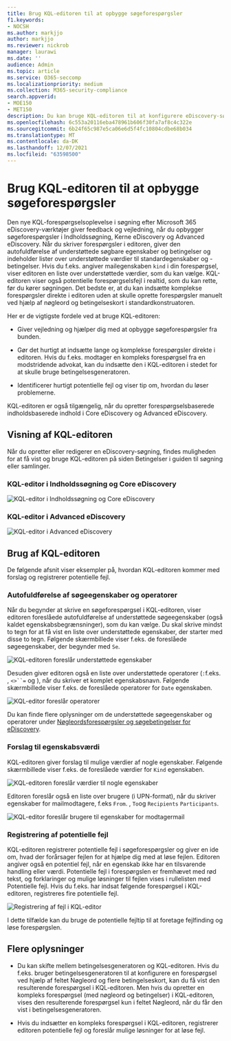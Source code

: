 ```yaml
---
title: Brug KQL-editoren til at opbygge søgeforespørgsler
f1.keywords:
- NOCSH
ms.author: markjjo
author: markjjo
ms.reviewer: nickrob
manager: laurawi
ms.date: ''
audience: Admin
ms.topic: article
ms.service: O365-seccomp
ms.localizationpriority: medium
ms.collection: M365-security-compliance
search.appverid:
- MOE150
- MET150
description: Du kan bruge KQL-editoren til at konfigurere eDiscovery-søgeforespørgsler i Indholdssøgning, Grundlæggende eDiscovery og Advanced eDiscovery.
ms.openlocfilehash: 6c553a20116eba478961b606f30fa7af8c4c322e
ms.sourcegitcommit: 6b24f65c987e5ca06e6d5f4fc10804cdbe68b034
ms.translationtype: MT
ms.contentlocale: da-DK
ms.lasthandoff: 12/07/2021
ms.locfileid: "63598500"
---
```

# <a name="use-the-kql-editor-to-build-search-queries"></a>Brug KQL-editoren til at opbygge søgeforespørgsler

Den nye KQL-forespørgselsoplevelse i søgning efter Microsoft 365 eDiscovery-værktøjer giver feedback og vejledning, når du opbygger søgeforespørgsler i Indholdssøgning, Kerne eDiscovery og Advanced eDiscovery. Når du skriver forespørgsler i editoren, giver den autofuldførelse af understøttede søgbare egenskaber og betingelser og indeholder lister over understøttede værdier til standardegenskaber og -betingelser. Hvis du f.eks. angiver mailegenskaben `kind` i din forespørgsel, viser editoren en liste over understøttede værdier, som du kan vælge. KQL-editoren viser også potentielle forespørgselsfejl i realtid, som du kan rette, før du kører søgningen. Det bedste er, at du kan indsætte komplekse forespørgsler direkte i editoren uden at skulle oprette forespørgsler manuelt ved hjælp af nøgleord og betingelseskort i standardkonstruatoren.
  
Her er de vigtigste fordele ved at bruge KQL-editoren:

- Giver vejledning og hjælper dig med at opbygge søgeforespørgsler fra bunden.

- Gør det hurtigt at indsætte lange og komplekse forespørgsler direkte i editoren. Hvis du f.eks. modtager en kompleks forespørgsel fra en modstridende advokat, kan du indsætte den i KQL-editoren i stedet for at skulle bruge betingelsesgeneratoren.

- Identificerer hurtigt potentielle fejl og viser tip om, hvordan du løser problemerne.

KQL-editoren er også tilgængelig, når du opretter forespørgselsbaserede indholdsbaserede indhold i Core eDiscovery og Advanced eDiscovery.

## <a name="displaying-the-kql-editor"></a>Visning af KQL-editoren

Når du opretter eller redigerer en eDiscovery-søgning, findes muligheden for at få vist og bruge KQL-editoren på siden Betingelser i guiden til søgning eller samlinger.

### <a name="kql-editor-in-content-search-and-core-ediscovery"></a>KQL-editor i Indholdssøgning og Core eDiscovery

![KQL-editor i Indholdssøgning og Core eDiscovery](../media/KQLEditorCore.png)

### <a name="kql-editor-in-advanced-ediscovery"></a>KQL-editor i Advanced eDiscovery

![KQL-editor i Advanced eDiscovery](../media/KQLEditorAdvanced.png)

## <a name="using-the-kql-editor"></a>Brug af KQL-editoren

De følgende afsnit viser eksempler på, hvordan KQL-editoren kommer med forslag og registrerer potentielle fejl.

### <a name="autocompletion-of-search-properties-and-operators"></a>Autofuldførelse af søgeegenskaber og operatorer

Når du begynder at skrive en søgeforespørgsel i KQL-editoren, viser editoren foreslåede autofuldførelse af understøttede søgeegenskaber (også kaldet egenskabsbegrænsninger), som du kan vælge. Du skal skrive mindst to tegn for at få vist en liste over understøttede egenskaber, der starter med disse to tegn. Følgende skærmbillede viser f.eks. de foreslåede søgeegenskaber, der begynder med `Se`.

![KQL-editoren foreslår understøttede egenskaber](../media/KQLEditorAutoCompleteProperties.png)

Desuden giver editoren også en liste over understøttede operatorer (`:`f.eks. , `<>``=` og ), når du skriver et komplet egenskabsnavn. Følgende skærmbillede viser f.eks. de foreslåede operatorer for `Date` egenskaben.

![KQL-editor foreslår operatorer](../media/KQLEditorOperatorSuggestions.png)

Du kan finde flere oplysninger om de understøttede søgeegenskaber og operatorer under [Nøgleordsforespørgsler og søgebetingelser for eDiscovery](keyword-queries-and-search-conditions.md).

### <a name="property-value-suggestions"></a>Forslag til egenskabsværdi

KQL-editoren giver forslag til mulige værdier af nogle egenskaber. Følgende skærmbillede viser f.eks. de foreslåede værdier for `Kind` egenskaben.

![KQL-editoren foreslår værdier til nogle egenskaber](../media/KQLEditorValueSuggestions.png)

Editoren foreslår også en liste over brugere (i UPN-format), når du skriver egenskaber for mailmodtagere, f.eks `From`. , `To`og `Recipients` `Participants`.

![KQL-editor foreslår brugere til egenskaber for modtagermail](../media/KQLEditorRecipientSuggestions.png)

### <a name="detection-of-potential-errors"></a>Registrering af potentielle fejl

KQL-editoren registrerer potentielle fejl i søgeforespørgsler og giver en ide om, hvad der forårsager fejlen for at hjælpe dig med at løse fejlen. Editoren angiver også en potentiel fejl, når en egenskab ikke har en tilsvarende handling eller værdi. Potentielle fejl i forespørgslen er fremhævet med rød tekst, og forklaringer og mulige løsninger til fejlen vises i rullelisten med Potentielle fejl. Hvis du f.eks. har indsat følgende forespørgsel i KQL-editoren, registreres fire potentielle fejl.

![Registrering af fejl i KQL-editor](../media/KQLEditorErrorDetection.png)

I dette tilfælde kan du bruge de potentielle fejltip til at foretage fejlfinding og løse forespørgslen.

## <a name="more-information"></a>Flere oplysninger

- Du kan skifte mellem betingelsesgeneratoren og KQL-editoren. Hvis du f.eks. bruger betingelsesgeneratoren til at konfigurere en forespørgsel ved hjælp af feltet Nøgleord og flere betingelseskort, kan du få vist den resulterende forespørgsel i KQL-editoren. Men hvis du opretter en kompleks forespørgsel (med nøgleord og betingelser) i KQL-editoren, vises den resulterende forespørgsel kun i feltet Nøgleord, når du får den vist i betingelsesgeneratoren.

- Hvis du indsætter en kompleks forespørgsel i KQL-editoren, registrerer editoren potentielle fejl og foreslår mulige løsninger for at løse fejl.
